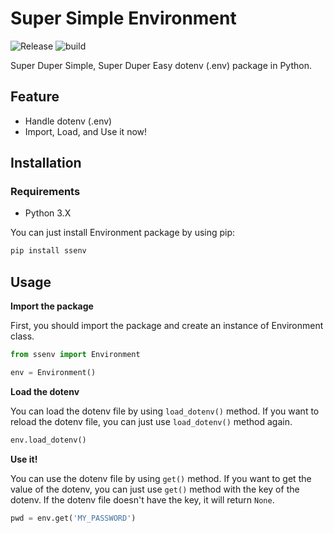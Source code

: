# Super Simple Environment

![Release](https://shields.io/github/v/release/asheswook/Environment?display_name=tag&sort=semver) ![build](https://img.shields.io/github/actions/workflow/status/asheswook/Environment/docker-workflow.yml?branch=master)

Super Duper Simple, Super Duper Easy dotenv (.env) package in Python.

## Feature

- Handle dotenv (.env)
- Import, Load, and Use it now!

## Installation

### Requirements

- Python 3.X

You can just install Environment package by using pip:

```bash
pip install ssenv
```

## Usage

**Import the package**

First, you should import the package and create an instance of Environment class.

```python
from ssenv import Environment

env = Environment()
```

**Load the dotenv**

You can load the dotenv file by using `load_dotenv()` method. If you want to reload the dotenv file, you can just use `load_dotenv()` method again.

```python
env.load_dotenv()
```

**Use it!**

You can use the dotenv file by using `get()` method. If you want to get the value of the dotenv, you can just use `get()` method with the key of the dotenv. If the dotenv file doesn't have the key, it will return `None`.

```python
pwd = env.get('MY_PASSWORD')
```
